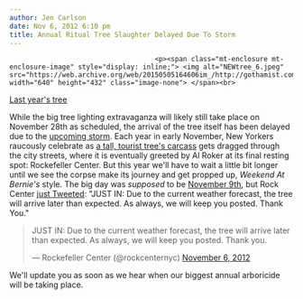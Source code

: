 ```yaml
---
author: Jen Carlson
date: Nov 6, 2012 6:10 pm
title: Annual Ritual Tree Slaughter Delayed Due To Storm
---
```


	
										<p><span class="mt-enclosure mt-enclosure-image" style="display: inline;"> <img alt="NEWtree_6.jpeg" src="https://web.archive.org/web/20150505164606im_/http://gothamist.com/attachments/arts_jen/NEWtree_6.jpeg" width="640" height="432" class="image-none"> </span><br>
<span class="photo_caption"><a href="https://web.archive.org/web/20150505164606/http://gothamist.com/2011/11/09/tree_6.php#photo-1">Last year&apos;s tree</a></span></p>

<p>While the big tree lighting extravaganza will likely still take place on November 28th as scheduled, the arrival of the tree itself has been delayed due to the <a href="https://web.archive.org/web/20150505164606/http://gothamist.com/2012/11/06/video_watch_mayor_bloombergs_latest.php">upcoming storm</a>. Each year in early November, New Yorkers raucously celebrate as <a href="https://web.archive.org/web/20150505164606/http://gothamist.com/tags/deadtree">a tall, tourist tree&apos;s carcass</a> gets dragged through the city streets, where it is eventually greeted by Al Roker at its final resting spot: Rockefeller Center. But this year we&apos;ll have to wait a little bit longer until we see the corpse make its journey and get propped up, <em>Weekend At Bernie&apos;s</em> style. The big day was <em>supposed</em> to be <a href="https://web.archive.org/web/20150505164606/https://twitter.com/rockcenternyc/status/265868682893332482">November 9th</a>, but Rock Center <a href="https://web.archive.org/web/20150505164606/https://twitter.com/rockcenternyc/status/265934012340662272">just Tweeted</a>: &quot;JUST IN: Due to the current weather forecast, the tree will arrive later than expected. As always, we will keep you posted. Thank You.&quot;</p>

<blockquote class="twitter-tweet tw-align-center"><p>JUST IN: Due to the current weather forecast, the tree will arrive later than expected. As always, we will keep you posted. Thank you.</p>&#x2014; Rockefeller Center (@rockcenternyc) <a href="https://web.archive.org/web/20150505164606/https://twitter.com/rockcenternyc/status/265934012340662272" data-datetime="2012-11-06T21:49:44+00:00">November 6, 2012</a></blockquote>
<script src="//web.archive.org/web/20150505164606js_/http://platform.twitter.com/widgets.js" charset="utf-8"></script>

<p>We&apos;ll update you as soon as we hear when our biggest annual arboricide will be taking place.</p>					
										
									
				